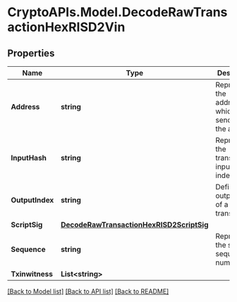 # CryptoAPIs.Model.DecodeRawTransactionHexRISD2Vin

## Properties

Name | Type | Description | Notes
------------ | ------------- | ------------- | -------------
**Address** | **string** | Represents the addresses which send/receive the amount. | [optional] 
**InputHash** | **string** | Represents the transaction inputs&#39; indentifier. | [optional] 
**OutputIndex** | **string** | Defines the output index of a transaction. | [optional] 
**ScriptSig** | [**DecodeRawTransactionHexRISD2ScriptSig**](DecodeRawTransactionHexRISD2ScriptSig.md) |  | 
**Sequence** | **string** | Represents the script sequence number | [optional] 
**Txinwitness** | **List&lt;string&gt;** |  | [optional] 

[[Back to Model list]](../README.md#documentation-for-models) [[Back to API list]](../README.md#documentation-for-api-endpoints) [[Back to README]](../README.md)

